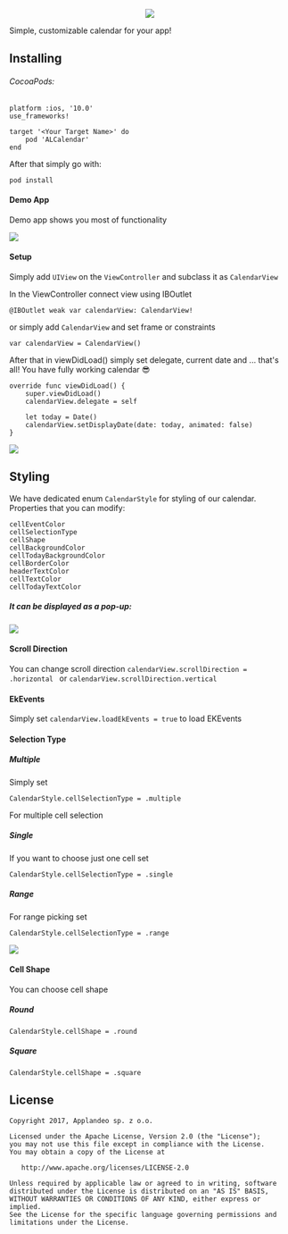 

<p align="center"> 
<img src="https://user-images.githubusercontent.com/32479017/34562758-0797c782-f150-11e7-9caa-aa15d0a4862e.png">
</p>

 Simple, customizable calendar for your app!


## Installing

###### CocoaPods:
    
   	platform :ios, '10.0'
	use_frameworks!

	target '<Your Target Name>' do
    	pod 'ALCalendar'
	end

After that simply go with:

	pod install

#### Demo App
Demo app shows you most of functionality

![](https://user-images.githubusercontent.com/32479017/34562328-2b72e0bc-f14e-11e7-9aab-7f929f6906b0.png)

#### Setup

Simply add `UIView` on the `ViewController` and subclass it as `CalendarView`

In the ViewController connect view using IBOutlet

    @IBOutlet weak var calendarView: CalendarView!

or simply add `CalendarView` and set frame or constraints

	var calendarView = CalendarView()

After that in viewDidLoad() simply set delegate, current date and ... that's all! You have fully working calendar 😎

    override func viewDidLoad() {
        super.viewDidLoad()
        calendarView.delegate = self
        
        let today = Date()
        calendarView.setDisplayDate(date: today, animated: false)
    }
    
![](https://user-images.githubusercontent.com/32479017/34562273-dcc0d686-f14d-11e7-9040-27263897320c.png)
 
	

## Styling
We have dedicated enum `CalendarStyle` for styling of our calendar.
Properties that you can modify:

    cellEventColor
    cellSelectionType
    cellShape
    cellBackgroundColor
    cellTodayBackgroundColor
    cellBorderColor
    headerTextColor
    cellTextColor
    cellTodayTextColor
    
##### It can be displayed as a pop-up: 
![](https://user-images.githubusercontent.com/32479017/34562284-e8dbf496-f14d-11e7-89f1-f1105b958fcf.png)
    
#### Scroll Direction
You can change scroll direction 
	`calendarView.scrollDirection = .horizontal ` or  `calendarView.scrollDirection.vertical`
    
#### EkEvents 

Simply set `calendarView.loadEkEvents = true` to load EKEvents

#### Selection Type
##### Multiple 
Simply set

`CalendarStyle.cellSelectionType = .multiple`

For multiple cell selection
##### Single 
If you want to choose just one cell set

`CalendarStyle.cellSelectionType = .single`
##### Range
For range picking set

`CalendarStyle.cellSelectionType = .range`

![](https://user-images.githubusercontent.com/32479017/34562291-f360489a-f14d-11e7-9284-bd5fbd8d4293.png)
	
#### Cell Shape
You can choose cell shape

##### Round
`CalendarStyle.cellShape = .round`
##### Square
`CalendarStyle.cellShape = .square`




## License

	Copyright 2017, Applandeo sp. z o.o.

	Licensed under the Apache License, Version 2.0 (the "License");
	you may not use this file except in compliance with the License.
	You may obtain a copy of the License at

	   http://www.apache.org/licenses/LICENSE-2.0

	Unless required by applicable law or agreed to in writing, software
	distributed under the License is distributed on an "AS IS" BASIS,
	WITHOUT WARRANTIES OR CONDITIONS OF ANY KIND, either express or implied.
	See the License for the specific language governing permissions and
	limitations under the License.
